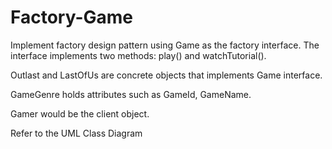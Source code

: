# Factory-Game

Implement factory design pattern using Game as the factory interface. The interface implements two methods: play() and watchTutorial().

Outlast and LastOfUs are concrete objects that implements Game interface.

GameGenre holds attributes such as GameId, GameName.

Gamer would be the client object.

Refer to the UML Class Diagram
